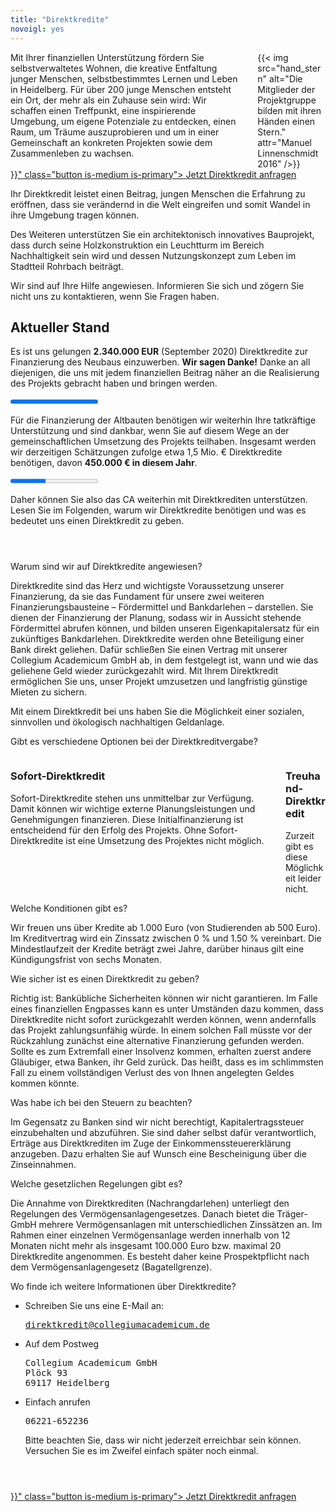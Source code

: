 ```yaml
---
title: "Direktkredite"
novoigl: yes
---
```


<div class="columns">
  <div class="column">
    Mit Ihrer finanziellen Unterstützung fördern Sie selbstverwaltetes Wohnen, die kreative Entfaltung junger Menschen, selbstbestimmtes Lernen und Leben in Heidelberg. Für über 200 junge Menschen entsteht ein Ort, der mehr als ein Zuhause sein wird: Wir schaffen einen Treffpunkt, eine inspirierende Umgebung, um eigene Potenziale zu entdecken, einen Raum, um Träume auszuprobieren und um in einer Gemeinschaft an konkreten Projekten sowie dem Zusammenleben zu wachsen.
  </div>
  <div class="column">
    {{< img src="hand_stern" alt="Die Mitglieder der Projektgruppe bilden mit ihren Händen einen Stern." attr="Manuel Linnenschmidt 2016" />}}
  </div>
</div>

<div class="buttons is-centered">
    <a href="{{< relref "/pages/unterstuetzen/direktkredit-geben" >}}" class="button is-medium is-primary">
        <span class="icon">
            <i class="icon-heart"></i>
        </span>
        <span>Jetzt Direktkredit anfragen</span>
    </a>
</div>

Ihr Direktkredit leistet einen Beitrag, jungen Menschen die Erfahrung zu eröffnen, dass sie verändernd in die Welt eingreifen und somit Wandel in ihre Umgebung tragen können.

Des Weiteren unterstützen Sie ein architektonisch innovatives Bauprojekt, dass durch seine Holzkonstruktion ein Leuchtturm im Bereich Nachhaltigkeit sein wird und dessen Nutzungskonzept zum Leben im Stadtteil Rohrbach beiträgt.

Wir sind auf Ihre Hilfe angewiesen. Informieren Sie sich und zögern Sie nicht uns zu kontaktieren, wenn Sie Fragen haben.

## Aktueller Stand

Es ist uns gelungen **2.340.000 EUR** (September 2020) Direktkredite
zur Finanzierung des Neubaus einzuwerben. **Wir sagen Danke!** Danke an all
diejenigen, die uns mit jedem finanziellen Beitrag näher an die Realisierung des
Projekts gebracht haben und bringen werden.

<progress class="progress is-large is-primary" value="2300" max="2300"></progress>

Für die Finanzierung der Altbauten benötigen wir weiterhin Ihre tatkräftige Unterstützung und sind dankbar, wenn Sie auf diesem Wege an der gemeinschaftlichen Umsetzung des Projekts teilhaben. Insgesamt werden wir derzeitigen Schätzungen zufolge etwa 1,5 Mio. € Direktkredite benötigen, davon **450.000 € in diesem Jahr**.

<progress class="progress is-large is-primary" value="180" max="450"></progress>

Daher können  Sie also das CA weiterhin mit Direktkrediten unterstützen. Lesen Sie im Folgenden, warum wir Direktkredite benötigen und was es bedeutet uns einen Direktkredit zu geben.

<section style="margin-top: 4em;">
  <div class="message toggle is-active">
    <div class="message-header">
      <p>Warum sind wir auf Direktkredite angewiesen?</p>
    </div>
    <div class="message-body">
      <div class="message-content">
        <p>Direktkredite sind das Herz und wichtigste Voraussetzung unserer Finanzierung, da sie das Fundament für unsere zwei weiteren Finanzierungsbausteine – Fördermittel und Bankdarlehen – darstellen. Sie dienen der Finanzierung der Planung, sodass wir in Aussicht stehende Fördermittel abrufen können, und bilden unseren Eigenkapitalersatz für ein zukünftiges Bankdarlehen. Direktkredite werden ohne Beteiligung einer Bank direkt geliehen. Dafür schließen Sie einen Vertrag mit unserer Collegium Academicum GmbH ab, in dem festgelegt ist, wann und wie das geliehene Geld wieder zurückgezahlt wird. Mit Ihrem Direktkredit ermöglichen Sie uns, unser Projekt umzusetzen und langfristig günstige Mieten zu sichern.</p>
        <div class="notification is-primary">Mit einem Direktkredit bei uns haben Sie die Möglichkeit einer sozialen, sinnvollen und ökologisch nachhaltigen Geldanlage.</div>
      </div>
    </div>
  </div>
  <div class="message toggle">
    <div class="message-header">
      <p>Gibt es verschiedene Optionen bei der Direktkreditvergabe?</p>
    </div>
    <div class="message-body">
      <div class="message-content">
      <div class="columns">
        <div class="column">
        <h3>Sofort-Direktkredit</h3>
        Sofort-Direktkredite stehen uns unmittelbar zur Verfügung. Damit können wir wichtige externe Planungsleistungen und Genehmigungen finanzieren. Diese Initialfinanzierung ist entscheidend für den Erfolg des Projekts. Ohne Sofort-Direktkredite ist eine Umsetzung des Projektes nicht möglich.
        </div>
        <div class="column">
        <h3>Treuhand-Direktkredit</h3>
		Zurzeit gibt es diese Möglichkeit leider nicht.
        <!-- Treuhand-Direktkredite stehen uns erst zur Verfügung, sobald der Kauf des Grundstücks ansteht. Ab diesem Zeitpunkt ist die Bankfinanzierung gesichert und momentan in Aussicht stehende Fördermittel zugesagt. Treuhand-Direktkredit erhöhen unseren Eigenkapitalanteil gegenüber der Bank und sind daher ein wichtiger Baustein. Sie können jedoch die notwendige Initialfinanzierung nicht ermöglichen. -->
        </div>
      </div>
      </div>
    </div>
  </div>
  <div class="message toggle">
    <div class="message-header">
      <p>Welche Konditionen gibt es?</p>
    </div>
    <div class="message-body">
      <div class="message-content">
      Wir freuen uns über Kredite ab 1.000 Euro (von Studierenden ab 500 Euro). Im Kreditvertrag wird ein Zinssatz zwischen 0 % und 1.50 % vereinbart. Die Mindestlaufzeit der Kredite beträgt zwei Jahre, darüber hinaus gilt eine Kündigungsfrist von sechs Monaten.
      </div>
    </div>
  </div>
  <div class="message toggle">
    <div class="message-header">
      <p>Wie sicher ist es einen Direktkredit zu geben?</p>
    </div>
    <div class="message-body">
      <div class="message-content">
      Richtig ist: Bankübliche Sicherheiten können wir nicht garantieren. Im Falle eines finanziellen Engpasses kann es unter Umständen dazu kommen, dass Direktkredite nicht sofort zurückgezahlt werden können, wenn andernfalls das Projekt zahlungsunfähig würde. In einem solchen Fall müsste vor der Rückzahlung zunächst eine alternative Finanzierung gefunden werden. Sollte es zum Extremfall einer Insolvenz kommen, erhalten zuerst andere Gläubiger, etwa Banken, ihr Geld zurück. Das heißt, dass es im schlimmsten Fall zu einem vollständigen Verlust des von Ihnen angelegten Geldes kommen könnte.
      </div>
    </div>
  </div>
  <div class="message toggle">
    <div class="message-header">
      <p>Was habe ich bei den Steuern zu beachten?</p>
    </div>
    <div class="message-body">
      <div class="message-content">
      Im Gegensatz zu Banken sind wir nicht berechtigt, Kapitalertragssteuer einzubehalten und abzuführen. Sie sind daher selbst dafür verantwortlich, Erträge aus Direktkrediten im Zuge der Einkommenssteuererklärung anzugeben. Dazu erhalten Sie auf Wunsch eine Bescheinigung über die Zinseinnahmen.
      </div>
    </div>
  </div>
  <div class="message toggle">
    <div class="message-header">
      <p>Welche gesetzlichen Regelungen gibt es?</p>
    </div>
    <div class="message-body">
      <div class="message-content">
      Die Annahme von Direktkrediten (Nachrangdarlehen) unterliegt den Regelungen des Vermögensanlagengesetzes. Danach bietet die Träger-GmbH mehrere Vermögensanlagen mit unterschiedlichen Zinssätzen an. Im Rahmen einer einzelnen Vermögensanlage werden innerhalb von 12 Monaten nicht mehr als insgesamt 100.000 Euro bzw. maximal 20 Direktkredite angenommen. Es besteht daher keine Prospektpflicht nach dem Vermögensanlagengesetz (Bagatellgrenze).
      </div>
    </div>
  </div>
  <div class="message toggle">
    <div class="message-header">
      <p>Wo finde ich weitere Informationen über Direktkredite?</p>
    </div>
    <div class="message-body">
      <div class="message-content">
        <ul>
          <li>Schreiben Sie uns eine E-Mail an:
            <pre><a href="mailto:direktkredit@collegiumacademicum.de">direktkredit@collegiumacademicum.de</a></pre>
          </li>
          <li>Auf dem Postweg
            <pre>Collegium Academicum GmbH
Plöck 93
69117 Heidelberg</pre>
          </li>
          <li>Einfach anrufen
            <pre>06221-652236</pre>
            <p>Bitte beachten Sie, dass wir nicht jederzeit erreichbar sein können. Versuchen Sie es im Zweifel einfach später noch einmal.</p>
          </li>
        </ul>
      </div>
    </div>
  </div>
</section>

<div class="buttons is-centered" style="margin-top:4em;">
    <a href="{{< relref "/pages/unterstuetzen/direktkredit-geben" >}}" class="button is-medium is-primary">
        <span class="icon">
            <i class="icon-heart"></i>
        </span>
        <span>Jetzt Direktkredit anfragen</span>
    </a>
</div>
